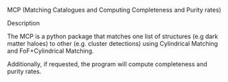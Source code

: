 MCP (Matching Catalogues and Computing Completeness and Purity rates)



Description

The MCP is a python package that matches one list of structures (e.g dark matter haloes) to other (e.g. cluster detections) using Cylindrical Matching and FoF+Cylindrical Matching. 

Additionally, if requested, the program will compute completeness and purity rates.
